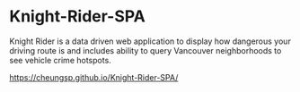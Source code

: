 # Knight-Rider-SPA

Knight Rider is a data driven web application to display how dangerous your driving route is and includes ability to query Vancouver
neighborhoods to see vehicle crime hotspots. 

https://cheungsp.github.io/Knight-Rider-SPA/
